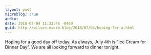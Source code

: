 ```yaml
---
layout: post
microblog: true
audio: 
date: 2018-07-04 11:33:46 -0400
guid: http://wilson.micro.blog/2018/07/04/hoping-for-a.html
---
```

Hoping for a good day off today. As always, July 4th is “Ice Cream for Dinner Day”. We are all looking forward to dinner tonight. 
